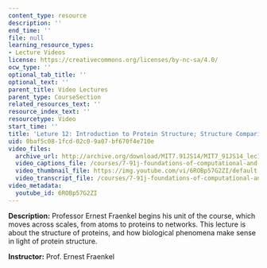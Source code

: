 ```yaml
---
content_type: resource
description: ''
end_time: ''
file: null
learning_resource_types:
- Lecture Videos
license: https://creativecommons.org/licenses/by-nc-sa/4.0/
ocw_type: ''
optional_tab_title: ''
optional_text: ''
parent_title: Video Lectures
parent_type: CourseSection
related_resources_text: ''
resource_index_text: ''
resourcetype: Video
start_time: ''
title: 'Leture 12: Introduction to Protein Structure; Structure Comparison and Classification'
uid: 0baf5c08-1fcd-02c0-9a07-bf670f4e710e
video_files:
  archive_url: http://archive.org/download/MIT7.91JS14/MIT7_91JS14_lec12_300k.mp4
  video_captions_file: /courses/7-91j-foundations-of-computational-and-systems-biology-spring-2014/46480fcbb76f549f8b4da337d5a9f5f7_6ROBp57G2ZI.vtt
  video_thumbnail_file: https://img.youtube.com/vi/6ROBp57G2ZI/default.jpg
  video_transcript_file: /courses/7-91j-foundations-of-computational-and-systems-biology-spring-2014/2593416a2759696d33f3ac0e529632aa_6ROBp57G2ZI.pdf
video_metadata:
  youtube_id: 6ROBp57G2ZI
---
```


**Description:** Professor Ernest Fraenkel begins his unit of the course, which moves across scales, from atoms to proteins to networks. This lecture is about the structure of proteins, and how biological phenomena make sense in light of protein structure.

**Instructor:** Prof. Ernest Fraenkel

